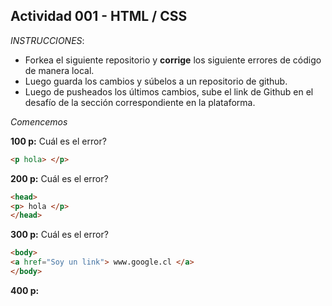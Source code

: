 ## Actividad 001 - HTML / CSS

*INSTRUCCIONES*:

- Forkea el siguiente repositorio y **corrige** los siguiente errores de código de manera local.
- Luego guarda los cambios y súbelos a un repositorio de github.
- Luego de pusheados los últimos cambios, sube el link de Github en el desafío de la sección correspondiente en la plataforma.

*Comencemos*

**100 p:**
Cuál es el error?

~~~html
<p hola> </p>

~~~

**200 p:**
Cuál es el error?

~~~html
<head>
<p> hola </p>
</head>
~~~

**300 p:**
Cuál es el error?

~~~html
<body>
<a href="Soy un link"> www.google.cl </a>
</body>
~~~

**400 p:**
